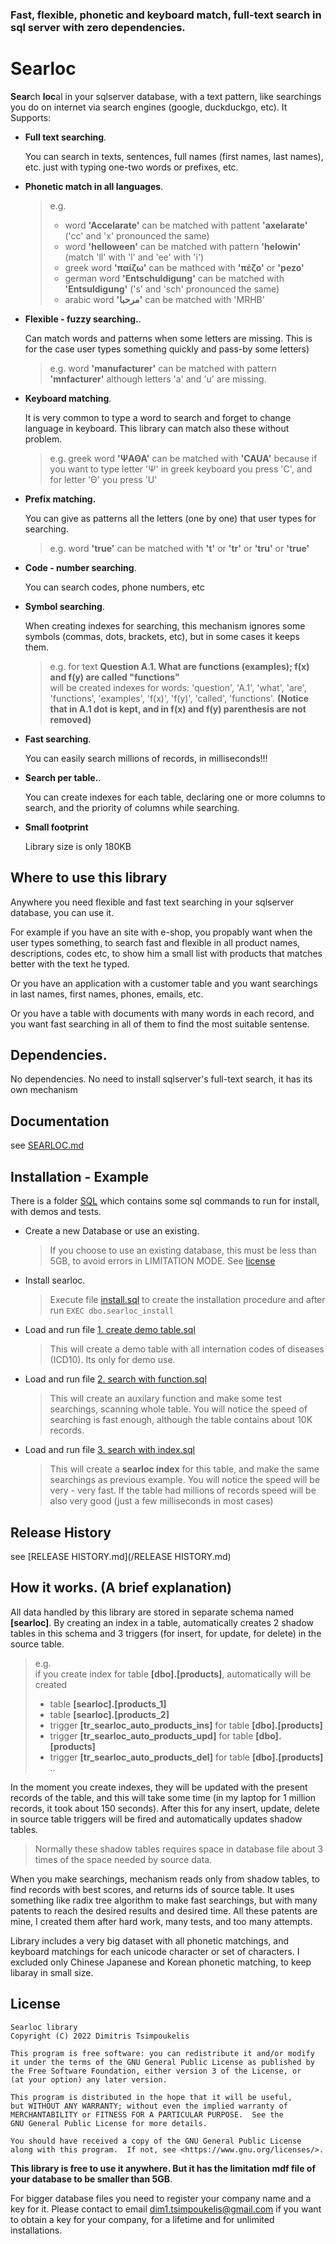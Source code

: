 
### Fast, flexible, phonetic and keyboard match, full-text search in sql server with zero dependencies.


# Searloc
**Sear**ch **loc**al in your sqlserver database, with a text pattern, like searchings you do on internet via search engines (google, duckduckgo, etc). 
It Supports:


* **Full text searching**.
    
    You can search in texts, sentences, full names (first names, last names), etc. just with typing one-two words or prefixes, etc. 
 
* **Phonetic match in all languages**.  
    > e.g. 
    > * word **'Accelarate'** can be matched with pattent **'axelarate'** ('cc' and 'x'  pronounced the same)
    > * word **'helloween'** can be matched with pattern **'helowin'** (match 'll' with 'l' and 'ee' with 'i')  
    > * greek word **'παίζω'** can be mathced with **'πέζο'** or **'pezo'** 
    > * german word **'Entschuldigung'** can be matched with **'Entsuldigung'** ('s' and 'sch' pronounced the same)
    > * arabic word **'مرحبا'** can be matched with 'MRHB' 

* **Flexible - fuzzy searching.**. 

    Can match words and patterns when some letters are missing. This is for the case user types something quickly and pass-by some letters)  
    > e.g. word **'manufacturer'** 
    > can be matched with pattern **'mnfacturer'** 
    > although letters 'a' and 'u' are missing.
 
* **Keyboard matching**. 

    It is very common to type a word to search and  forget to change language in keyboard. This library can match also these without problem. 
    > e.g.
    > greek word **'ΨΑΘΑ'** can be matched with **'CAUA'** 
    > because if you want to type letter 'Ψ' in greek keyboard you press 'C', 
    > and for letter 'Θ' you press 'U' 
 
* **Prefix matching.** 
    
    You can give as patterns all the letters (one by one) that user types for searching. 
    > e.g. word **'true'** can be matched with 
    > **'t'** or 
    > **'tr'** or 
    > **'tru'** or 
    > **'true'**   
 
* **Code - number searching**.

    You can search codes, phone numbers, etc 
 
* **Symbol searching**.

    When creating indexes for searching, this mechanism ignores some symbols (commas, dots, brackets, etc), but  in some cases it keeps them.<br>
    > e.g. for text   **Question A.1. What are functions (examples);  f(x) and f(y) are called "functions"**<br>
    > will be created indexes for words: 
'question',  'A.1', 'what', 'are', 'functions', 'examples', 'f(x)', 'f(y)', 'called',  'functions'. 
    > **(Notice that in A.1 dot is kept, and in f(x) and f(y) parenthesis are not removed)**   

* **Fast searching**. 
    
    You can easily search millions of records, in milliseconds!!!

* **Search per table.**. 

    You can create indexes for each table, declaring one or more columns to search, and the priority of columns while searching. 

* **Small footprint** 

    Library size is only 180KB

## Where to use this library

Anywhere you need flexible and fast text searching in your sqlserver database, you can use it.

For example if you have an site with e-shop, you propably want when the user types something, to search fast and flexible in all product names, descriptions, codes etc, to show him a small list with products that matches better with the text he typed.

Or you have an application with a customer table and you want searchings in last names, first names, phones, emails, etc.

Or you have a table with documents with many words in each record, and you want fast searching in all of them to find the most suitable sentense.

## Dependencies.
No dependencies. No need to install sqlserver's full-text search, it has its own mechanism

## Documentation
see [SEARLOC.md](/SEARLOC.md)  

## Installation - Example 
There is a folder [SQL](/SQL) which contains some sql commands to run for install, with demos and tests.
* Create a new Database or use an existing. 
	> If you choose to use an existing database, this must be less than 5GB, to avoid errors in LIMITATION MODE. See [license](#License)
	
* Install searloc. 

	>Execute file [install.sql](/SQL/install.sql) to create the installation procedure 
	and after run	`` EXEC dbo.searloc_install ``

* Load and run file [1. create demo table.sql](/SQL/1.-create-demo-table.sql) 

	> This will create a demo table with all internation codes of diseases (ICD10). Its only for demo use.
	
* Load and run file [2. search with function.sql](/SQL/2.-search-with-function.sql)	

	> This will create an auxilary function and make some test searchings, scanning whole table. You will notice the speed of searching is fast enough, although the table contains about 10K records. 
	
* Load and run file [3. search with index.sql](/SQL/3.-search-with-index.sql)	

	> This will create a **searloc index** for this table, and make the same searchings as previous example. You will notice the speed will be very - very fast. If the table had millions of records speed will be also very good (just a few milliseconds in most cases)


## Release History
see [RELEASE HISTORY.md](/RELEASE HISTORY.md)  
 

## How it works. (A brief explanation)
All data handled by this library are stored in separate schema named **[searloc]**.
By creating an index in a table, automatically creates 2 shadow tables in this schema and 3 triggers (for insert, for update, for delete) in the source table.
  > e.g. <br>
  > if you create index for table **[dbo].[products]**, automatically will be created
  > * table **[searloc].[products_1]** 
  > * table **[searloc].[products_2]**
  > * trigger **[tr_searloc_auto_products_ins]** for table **[dbo].[products]**
  > * trigger **[tr_searloc_auto_products_upd]** for table **[dbo].[products]**
  > * trigger **[tr_searloc_auto_products_del]** for table **[dbo].[products]**
  >..

In the moment you create indexes, they will be updated with the present records of the table, and this will take some time (in my laptop for 1 million records, it took about 150 seconds). After this for any insert, update, delete in source table triggers will be fired and automatically updates shadow tables. 

> Normally these shadow tables requires space in database file about 3 times of the space needed by source data.

When you make searchings, mechanism reads only from shadow tables, to find records with best scores, and returns ids of source table. It uses something like radix tree algorithm to make fast searchings, but with many patents to reach the desired results and desired time. All these patents are mine, I created them after hard work, many tests, and too many attempts.

Library includes a very big dataset with all phonetic matchings, and keyboard matchings for each unicode character or set of characters. I excluded only Chinese Japanese and Korean phonetic matching, to keep libaray in small size. 


## License

    Searloc library
    Copyright (C) 2022 Dimitris Tsimpoukelis 

    This program is free software: you can redistribute it and/or modify
    it under the terms of the GNU General Public License as published by
    the Free Software Foundation, either version 3 of the License, or
    (at your option) any later version.

    This program is distributed in the hope that it will be useful,
    but WITHOUT ANY WARRANTY; without even the implied warranty of
    MERCHANTABILITY or FITNESS FOR A PARTICULAR PURPOSE.  See the
    GNU General Public License for more details.

    You should have received a copy of the GNU General Public License
    along with this program.  If not, see <https://www.gnu.org/licenses/>.



**This library is free to use it anywhere. But it has the limitation mdf file of your database to be smaller than 5GB**.<br>

For bigger database files you need to register your company name and a key for it.
Please contact to email [dim1.tsimpoukelis@gmail.com](mailto:dim1.tsimpoukelis@gmail.com) if you want to obtain a key for your company, for a lifetime and for unlimited installations. 

 


